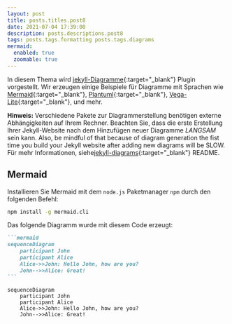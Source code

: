 ```yaml
---
layout: post
title: posts.titles.post8
date: 2021-07-04 17:39:00
description: posts.descriptions.post8
tags: posts.tags.formatting posts.tags.diagrams
mermaid:
  enabled: true
  zoomable: true
---
```


In diesem Thema wird [jekyll-Diagramme](https://github.com/zhustec/jekyll-diagrams){:target="\_blank"} Plugin vorgestellt.
Wir erzeugen einige Beispiele für Diagramme mit Sprachen wie [Mermaid](https://mermaid-js.github.io/mermaid/){:target="\_blank"}, [Plantuml](https://plantuml.com/){:target="\_blank"}, [Vega-Lite](https://vega.github.io/vega-lite/){:target="\_blank"}, und mehr.

**Hinweis:** Verschiedene Pakete zur Diagrammerstellung benötigen externe Abhängigkeiten auf Ihrem Rechner.
Beachten Sie, dass die erste Erstellung Ihrer Jekyll-Website nach dem Hinzufügen neuer Diagramme *LANGSAM* sein kann.
Also, be mindful of that because of diagram generation the fist time you build your Jekyll website after adding new diagrams will be SLOW.
Für mehr Informationen, siehe[jekyll-diagrams](https://github.com/zhustec/jekyll-diagrams){:target="\_blank"} README.


## Mermaid

Installieren Sie Mermaid mit dem `node.js` Paketmanager `npm` durch den folgenden Befehl:
```bash
npm install -g mermaid.cli
```

Das folgende Diagramm wurde mit diesem Code erzeugt:

````markdown
```mermaid
sequenceDiagram
    participant John
    participant Alice
    Alice->>John: Hello John, how are you?
    John-->>Alice: Great!
```
````

```mermaid
sequenceDiagram
    participant John
    participant Alice
    Alice->>John: Hello John, how are you?
    John-->>Alice: Great!
```
